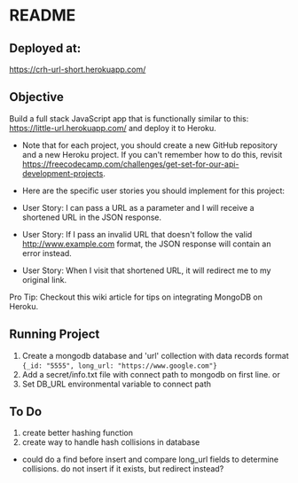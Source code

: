 README
==============================

Deployed at:
-------------------------

https://crh-url-short.herokuapp.com/


Objective
--------------------------

Build a full stack JavaScript app that is functionally similar to this: https://little-url.herokuapp.com/ and deploy it to Heroku.

* Note that for each project, you should create a new GitHub repository and a new Heroku project. If you can't remember how to do this, revisit https://freecodecamp.com/challenges/get-set-for-our-api-development-projects.

* Here are the specific user stories you should implement for this project:

* User Story: I can pass a URL as a parameter and I will receive a shortened URL in the JSON response.

* User Story: If I pass an invalid URL that doesn't follow the valid http://www.example.com format, the JSON response will contain an error instead.

* User Story: When I visit that shortened URL, it will redirect me to my original link.

Pro Tip: Checkout this wiki article for tips on integrating MongoDB on Heroku.


Running Project
-------------------------------

1. Create a mongodb database and 'url' collection with data records format `{_id: "5555", long_url: "https://www.google.com"}`
2. Add a secret/info.txt file with connect path to mongodb on first line.
or
3. Set DB_URL environmental variable to connect path


To Do
--------------------------------

1. create better hashing function
2. create way to handle hash collisions in database
  - could do a find before insert and compare long_url fields to determine collisions.  do not insert if it exists, but redirect instead?







